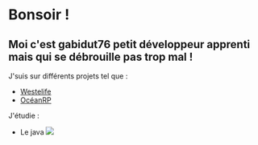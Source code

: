 # Bonsoir !

## Moi c'est gabidut76 petit développeur apprenti mais qui se débrouille pas trop mal !

J'suis sur différents projets tel que :

- [Westelife](https://westerlife.fr)
- [OcéanRP](https://oceanrp.fr)

J'étudie :

* Le java <img src="http://assets.stickpng.com/images/58480979cef1014c0b5e4901.png"></img>

